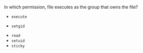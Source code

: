 In which permission, file executes as the group that owns the file?

* `execute`
+ `setgid`
* `read`
* `setuid`
* `sticky`
